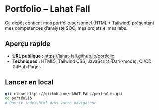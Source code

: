 # Portfolio – Lahat Fall

Ce dépôt contient mon portfolio personnel (HTML + Tailwind) présentant mes
compétences d’analyste SOC, mes projets et mes labs.

## Aperçu rapide
- **URL publique :** https://lahat-fall.github.io/portfolio
- **Techniques :** HTML5, Tailwind CSS, JavaScript (Dark-mode), CI/CD GitHub Pages

## Lancer en local

```bash
git clone https://github.com/LAHAT-FALL/portfolio.git
cd portfolio
# Ouvrir index.html dans votre navigateur

